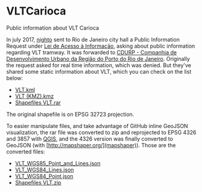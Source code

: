 # VLTCarioca
Public information about VLT Carioca

In july 2017, [nighto](http://github.com/nighto) sent to Rio de Janeiro city hall a Public Information Request under [Lei de Acesso à Informação](http://www.planalto.gov.br/ccivil_03/_ato2011-2014/2011/lei/l12527.htm), asking about public information regarding VLT tramway. It was forwarded to [CDURP - Companhia de Desenvolvimento Urbano da Região do Porto do Rio de Janeiro](http://cdurp.com.br/). Originally the request asked for real time information, which was denied. But they've shared some static information about VLT, which you can check on the list below:

* [VLT.kml](https://github.com/nighto/VLTCarioca/blob/master/VLT.kml)
* [VLT (KMZ).kmz](https://github.com/nighto/VLTCarioca/blob/master/VLT%20(KMZ).kmz)
* [Shapefiles VLT.rar](https://github.com/nighto/VLTCarioca/blob/master/Shapefiles%20VLT.rar)

The original shapefile is on EPSG 32723 projection.

To easier manipulate files, and take advantage of GitHub inline GeoJSON visualization, the rar file was converted to zip and reprojected to EPSG 4326 and 3857 with [QGIS](http://qgis.org), and the 4326 version was finally converted to GeoJSON (with [http://mapshaper.org/](mapshaper)). Those are the converted files:

* [VLT_WGS85_Point_and_Lines.json](https://github.com/nighto/VLTCarioca/blob/master/VLT_WGS84_Point_and_Lines_4326.json)
* [VLT_WGS84_Lines.json](https://github.com/nighto/VLTCarioca/blob/master/VLT_WGS84_Lines.json)
* [VLT_WGS84_Point.json](https://github.com/nighto/VLTCarioca/blob/master/VLT_WGS84_Point.json)
* [Shapefiles VLT.zip](https://github.com/nighto/VLTCarioca/blob/master/Shapefiles%20VLT.zip)
